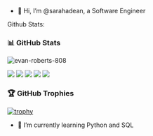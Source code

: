 - 👋 Hi, I’m @sarahadean, a Software Engineer




Github Stats:
### 📊 **GitHub Stats**
<!-- [![GitHub Streak](https://streak-stats.demolab.com?user=sarahadean&theme=tokyonight)] -->
<p><img align="center" src="https://github-readme-stats-sarahadean.vercel.app/api?username=evan-roberts-808&theme=tokyonight" alt="evan-roberts-808" /></p>

![](http://github-profile-summary-cards.vercel.app/api/cards/profile-details?username=sarahadean&theme=github_dark)
![](http://github-profile-summary-cards.vercel.app/api/cards/repos-per-language?username=sarahadean&theme=github_dark)
![](http://github-profile-summary-cards.vercel.app/api/cards/most-commit-language?username=sarahadean&theme=github_dark)
![](http://github-profile-summary-cards.vercel.app/api/cards/stats?username=sarahadean&theme=github_dark)
![](http://github-profile-summary-cards.vercel.app/api/cards/productive-time?username=sarahadean&theme=github_dark&utcOffset=8)

### 🏆 **GitHub Trophies**

[![trophy](https://github-profile-trophy.vercel.app/?username=sarahadean)](https://github.com/ryo-ma/github-profile-trophy)
<!-- - 👀 I’m interested in '' -->
- 🌱 I’m currently learning Python and SQL
<!-- - 💞️ I’m looking to collaborate on ...
- 📫 How to reach me ... -->

<!---
sarahadean/sarahadean is a ✨ special ✨ repository because its `README.md` (this file) appears on your GitHub profile.
You can click the Preview link to take a look at your changes.
--->
